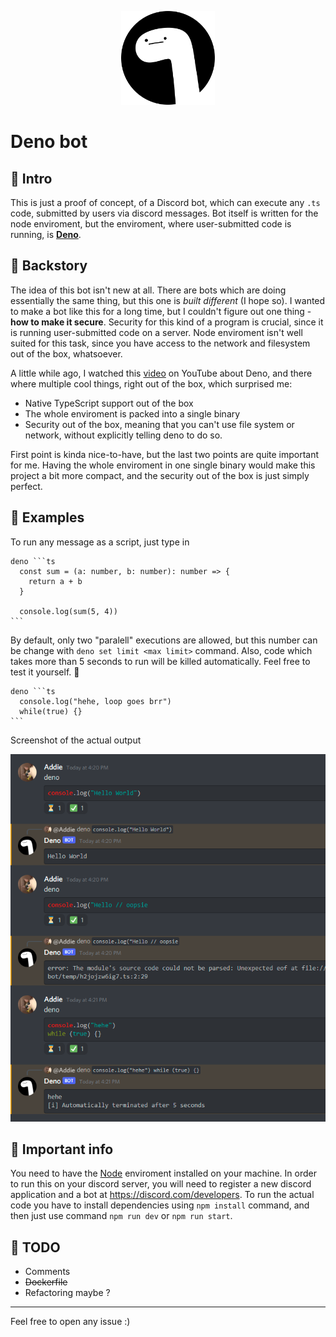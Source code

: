 <p align="center">
  <img src="./assets/logo.png" width="150">
</p>

# Deno bot

## 👋 Intro
This is just a proof of concept, of a Discord bot, which can execute any `.ts` code, submitted by users via discord messages. Bot itself is written for the node enviroment, but the enviroment, where user-submitted code is running, is **[Deno](https://deno.land/)**.

## 📕 Backstory
The idea of this bot isn't new at all. There are bots which are doing essentially the same thing, but this one is *built different* (I hope so). I wanted to make a bot like this for a long time, but I couldn't figure out one thing - **how to make it secure**. Security for this kind of a program is crucial, since it is running user-submitted code on a server. Node enviroment isn't well suited for this task, since you have access to the network and filesystem out of the box, whatsoever. 

A little while ago, I watched this [video](https://www.youtube.com/watch?v=SYkzk_j3yb0) on YouTube about Deno, and there where multiple cool things, right out of the box, which surprised me:
- Native TypeScript support out of the box
- The whole enviroment is packed into a single binary
- Security out of the box, meaning that you can't use file system or network, without explicitly telling deno to do so.

First point is kinda nice-to-have, but the last two points are quite important for me. Having the whole enviroment in one single binary would make this project a bit more compact, and the security out of the box is just simply perfect.

## 👀 Examples
To run any message as a script, just type in
````
deno ```ts
  const sum = (a: number, b: number): number => {
    return a + b
  }

  console.log(sum(5, 4))
```
````

By default, only two "paralell" executions are allowed, but this number can be change with `deno set limit <max limit>` command.
Also, code which takes more than 5 seconds to run will be killed automatically. Feel free to test it yourself. 🤠
````
deno ```ts
  console.log("hehe, loop goes brr")
  while(true) {}
```
````
Screenshot of the actual output


![Image](./assets/screenshot.png)

## 🚩 Important info
You need to have the [Node](https://nodejs.org/en/) enviroment installed on your machine.
In order to run this on your discord server, you will need to register a new discord application and a bot at https://discord.com/developers.
To run the actual code you have to install dependencies using `npm install` command, and then just use command `npm run dev` or `npm run start`.

## 🤖 TODO
- Comments
- ~~Dockerfile~~
- Refactoring maybe ?
---
Feel free to open any issue :)